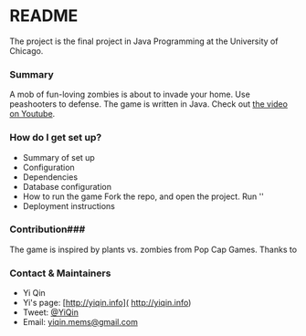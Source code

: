 # README #

The project is the final project in Java Programming at the University of Chicago. 

### Summary ###
A mob of fun-loving zombies is about to invade your home. Use peashooters to defense. The game is written in Java. Check out [the video on Youtube]( http://youtu.be/nKl3FW-BOaU).

### How do I get set up? ###

* Summary of set up
* Configuration
* Dependencies
* Database configuration
* How to run the game
Fork the repo, and open the project. Run ''
* Deployment instructions

### Contribution###
The game is inspired by plants vs. zombies from Pop Cap Games. Thanks to 


### Contact & Maintainers ###

* Yi Qin
* Yi's page: [http://yiqin.info]( http://yiqin.info)
* Tweet: [@YiQin]( http://twitter.com/YiQin1 ) 
* Email: yiqin.mems@gmail.com